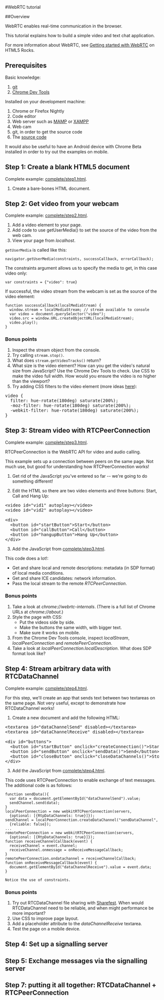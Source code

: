 #WebRTC tutorial

##Overview

WebRTC enables real-time communication in the browser.

This tutorial explains how to build a simple video and text chat application.

For more information about WebRTC, see [Getting started with WebRTC](http://www.html5rocks.com/en/tutorials/webrtc/basics) on HTML5 Rocks.

## Prerequisites

Basic knowledge:

1. [git](http://git-scm.com/)
2. [Chrome Dev Tools](https://developers.google.com/chrome-developer-tools/)

Installed on your development machine:

1. Chrome or Firefox Nightly
2. Code editor
3. Web server such as [MAMP](http://mamp.info/en/downloads) or [XAMPP](http://apachefriends.org/en/xampp.html)
4. Web cam
5. git, in order to get the source code
6. The [source code](https://bitbucket.org/webrtc/codelab/src)

It would also be useful to have an Android device with Chrome Beta installed in order to try out the examples on mobile.

## Step 1: Create a blank HTML5 document

Complete example: [complete/step1.html](https://bitbucket.org/webrtc/codelab/src/9681a4376644/complete/step1.html).

1. Create a bare-bones HTML document.

## Step 2: Get video from your webcam

Complete example: [complete/step2.html](https://bitbucket.org/webrtc/codelab/src/9681a4376644/complete/step2.html).

1. Add a video element to your page.
2. Add code to use getUserMedia() to set the source of the video from the web cam.
3. View your page from _localhost_.

`getUserMedia` is called like this:

    navigator.getUserMedia(constraints, successCallback, errorCallback);

The constraints argument allows us to specify the media to get, in this case video only:

    var constraints = {"video": true}

If successful, the video stream from the webcam is set as the source of the video element:

    function successCallback(localMediaStream) {
      window.stream = localMediaStream; // stream available to console
      var video = document.querySelector("video");
      video.src = window.URL.createObjectURL(localMediaStream);
      video.play();
    }

### Bonus points

1. Inspect the stream object from the console.
2. Try calling `stream.stop()`.
3. What does `stream.getVideoTracks()` return?
4. What size is the video element?  How can you get the video's natural size from JavaScript? Use the Chrome Dev Tools to check. Use CSS to make the video full width. How would you ensure the video is no higher than the viewport?
5. Try adding CSS filters to the video element (more ideas [here](http://html5-demos.appspot.com/static/css/filters/index.html)):

<pre>
video {
  filter: hue-rotate(180deg) saturate(200%);
  -moz-filter: hue-rotate(180deg) saturate(200%);
  -webkit-filter: hue-rotate(180deg) saturate(200%);
}
</pre>

## Step 3: Stream video with RTCPeerConnection

Complete example: [complete/step3.html](https://bitbucket.org/webrtc/codelab/src/9681a4376644/complete/step3.html).

RTCPeerConnection is the WebRTC API for video and audio calling.

This example sets up a connection between peers on the same page. Not much use, but good for understanding how RTCPeerConnection works!

1. Get rid of the JavaScript you've entered so far -- we're going to do something different!

2. Edit the HTML so there are two video elements and three buttons: Start, Call and Hang Up:

<pre>
&lt;video id="vid1" autoplay&gt;&lt;/video&gt;
&lt;video id="vid2" autoplay&gt;&lt;/video&gt;

&lt;div&gt;
  &lt;button id="startButton"&gt;Start&lt;/button&gt;
  &lt;button id="callButton"&gt;Call&lt;/button&gt;
  &lt;button id="hangupButton"&gt;Hang Up&lt;/button&gt;
&lt;/div&gt;
</pre>

3. Add the JavaScript from [complete/step3.html](https://bitbucket.org/webrtc/codelab/src/9681a4376644/complete/step3.html).

This code does a lot!:

* Get and share local and remote descriptions: metadata (in SDP format) of local media conditions.
* Get and share ICE candidates: network information.
* Pass the local stream to the remote _RTCPeerConnection_.

### Bonus points

1. Take a look at _chrome://webrtc-internals_. (There is a full list of Chrome URLs at _chrome://about_.)
2. Style the page with CSS:
    - Put the videos side by side.
    - Make the buttons the same width, with bigger text.
    - Make sure it works on mobile.
3. From the Chrome Dev Tools console, inspect _localStream_, _localPeerConnection_ and _remotePeerConnection_.
4. Take a look at _localPeerConnection.localDescription_. What does SDP format look like?

## Step 4: Stream arbitrary data with RTCDataChannel

Complete example: [complete/step4.html](https://bitbucket.org/webrtc/codelab/src/9681a4376644/complete/step4.html).

For this step, we'll create an app that sends text between two textareas on the same page. Not very useful, except to demonstrate how RTCDataChannel works!

1. Create a new document and add the following HTML:

<pre>
&lt;textarea id="dataChannelSend" disabled&gt;&lt;/textarea&gt;
&lt;textarea id="dataChannelReceive" disabled&gt;&lt;/textarea&gt;

&lt;div id="buttons"&gt;
  &lt;button id="startButton" onclick="createConnection()"&gt;Start&lt;/button&gt;
  &lt;button id="sendButton" onclick="sendData()"&gt;Send&lt;/button&gt;
  &lt;button id="closeButton" onclick="closeDataChannels()"&gt;Stop&lt;/button&gt;
&lt;/div&gt;
</pre>

3. Add the JavaScript from [complete/step4.html](https://bitbucket.org/webrtc/codelab/src/9681a4376644/complete/step3.html).

This code uses RTCPeerConnection to enable exchange of text messages. The additional code is as follows:

    function sendData(){
      var data = document.getElementById("dataChannelSend").value;
      sendChannel.send(data);
    }
    localPeerConnection = new webkitRTCPeerConnection(servers,
      {optional: [{RtpDataChannels: true}]});
    sendChannel = localPeerConnection.createDataChannel("sendDataChannel",
      {reliable: false});
    ...
    remotePeerConnection = new webkitRTCPeerConnection(servers,
      {optional: [{RtpDataChannels: true}]});
    function receiveChannelCallback(event) {
      receiveChannel = event.channel;
      receiveChannel.onmessage = onReceiveMessageCallback;
    }
    remotePeerConnection.ondatachannel = receiveChannelCallback;
    function onReceiveMessageCallback(event) {
      document.getElementById("dataChannelReceive").value = event.data;
    }

    Notice the use of constraints.

### Bonus points

1. Try out RTCDataChannel file sharing with [Sharefest](http://www.sharefest.me/). When would RTCDataChannel need to be reliable, and when might performance be more important?
2. Use CSS to improve page layout.
3. Add a placeholder attribute to the _dataChannelReceive_ textarea.
4. Test the page on a mobile device.


## Step 4: Set up a signalling server

## Step 5: Exchange messages via the signalling server

## Step 7: putting it all together: RTCDataChannel + RTCPeerConnection





